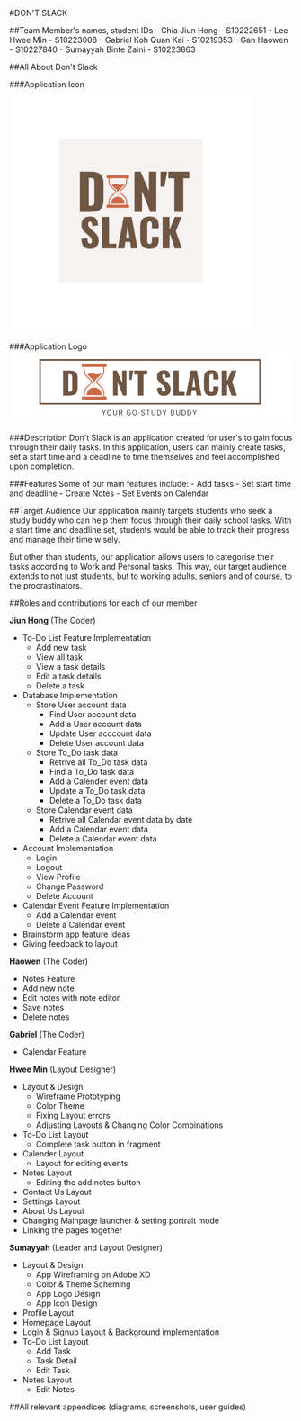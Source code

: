 #DON'T SLACK

##Team Member's names, student IDs
    - Chia Jiun Hong - S10222651
    - Lee Hwee Min - S10223008
    - Gabriel Koh Quan Kai - S10219353
    - Gan Haowen - S10227840
    - Sumayyah Binte Zaini - S10223863

##All About Don't Slack

###Application Icon
![app_icon](app/src/main/res/mipmap-xxxhdpi/ic_launcher_foreground.png)

###Application Logo
![app_icon](app/src/main/res/drawable/dont_slcak8.png)

###Description
Don't Slack is an application created for user's to gain focus through their daily tasks.
In this application, users can mainly create tasks, set a start time and a deadline to time themselves and feel 
accomplished upon completion. 

###Features
Some of our main features include:
    - Add tasks
    - Set start time and deadline
    - Create Notes
    - Set Events on Calendar

##Target Audience
Our application mainly targets students who seek a study buddy who can help them focus
through their daily school tasks. With a start time and deadline set, students would be able 
to track their progress and manage their time wisely. 

But other than students, our application allows users to categorise their tasks according
to Work and Personal tasks. This way, our target audience extends to not just students, but to working adults, 
seniors and of course, to the procrastinators. 

##Roles and contributions for each of our member

**Jiun Hong** (The Coder)
- To-Do List Feature Implementation
    - Add new task
    - View all task
    - View a task details
    - Edit a task details
    - Delete a task
- Database Implementation
    - Store User account data
        - Find User account data
        - Add a User account data
        - Update User acccount data
        - Delete User account data
    - Store To_Do task data
        - Retrive all To_Do task data
        - Find a To_Do task data
        - Add a Calender event data
        - Update a To_Do task data
        - Delete a To_Do task data
    - Store Calendar event data
        - Retrive all Calendar event data by date
        - Add a Calendar event data
        - Delete a Calendar event data
- Account Implementation
    - Login
    - Logout
    - View Profile
    - Change Password
    - Delete Account
- Calendar Event Feature Implementation
    - Add a Calendar event
    - Delete a Calendar event 
- Brainstorm app feature ideas
- Giving feedback to layout

**Haowen** (The Coder)
- Notes Feature
 - Add new note
 - Edit notes with note editor
 - Save notes
 - Delete notes

**Gabriel** (The Coder)
- Calendar Feature

**Hwee Min** (Layout Designer)
- Layout & Design
    - Wireframe Prototyping
    - Color Theme
    - Fixing Layout errors
    - Adjusting Layouts & Changing Color Combinations
- To-Do List Layout
    - Complete task button in fragment
- Calender Layout
    - Layout for editing events
- Notes Layout
    - Editing the add notes button
- Contact Us Layout
- Settings Layout
- About Us Layout
- Changing Mainpage launcher & setting portrait mode
- Linking the pages together

**Sumayyah** (Leader and Layout Designer)
- Layout & Design 
    - App Wireframing on Adobe XD
    - Color & Theme Scheming
    - App Logo Design
    - App Icon Design
- Profile Layout
- Homepage Layout
- Login & Signup Layout & Background implementation
- To-Do List Layout
   - Add Task
   - Task Detail
   - Edit Task 
- Notes Layout
    - Edit Notes

##All relevant appendices (diagrams, screenshots, user guides)
